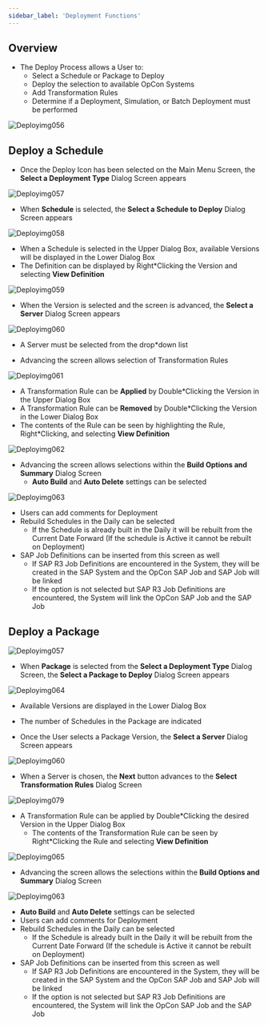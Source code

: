 ```yaml
---
sidebar_label: 'Deployment Functions'
---
```


## Overview

* The Deploy Process allows a User to:
  * Select a Schedule or Package to Deploy
  * Deploy the selection to available OpCon Systems
  * Add Transformation Rules
  * Determine if a Deployment, Simulation, or Batch Deployment must be performed

![Deployimg056](../static/imgdeploy/Deployimg056.png)

## Deploy a Schedule

* Once the Deploy Icon has been selected on the Main Menu Screen, the **Select a Deployment Type** Dialog Screen appears

![Deployimg057](../static/imgdeploy/Deployimg057.png)

* When **Schedule** is selected, the **Select a Schedule to Deploy** Dialog Screen appears

![Deployimg058](../static/imgdeploy/Deployimg058.png)

  * When a Schedule is selected in the Upper Dialog Box, available Versions will be displayed in the Lower Dialog Box
  * The Definition can be displayed by Right*Clicking the Version and selecting **View Definition**

![Deployimg059](../static/imgdeploy/Deployimg059.png)

* When the Version is selected and the screen is advanced, the **Select a Server** Dialog Screen appears

![Deployimg060](../static/imgdeploy/Deployimg060.png)

  * A Server must be selected from the drop*down list

* Advancing the screen allows selection of Transformation Rules

![Deployimg061](../static/imgdeploy/Deployimg061.png)

  * A Transformation Rule can be **Applied** by Double*Clicking the Version in the Upper Dialog Box
  * A Transformation Rule can be **Removed** by Double*Clicking the Version in the Lower Dialog Box
  * The contents of the Rule can be seen by highlighting the Rule, Right*Clicking, and selecting **View Definition**

![Deployimg062](../static/imgdeploy/Deployimg062.png)

* Advancing the screen allows selections within the **Build Options and Summary** Dialog Screen
  * **Auto Build** and **Auto Delete** settings can be selected

![Deployimg063](../static/imgdeploy/Deployimg063.png)

  * Users can add comments for Deployment
  * Rebuild Schedules in the Daily can be selected
    * If the Schedule is already built in the Daily it will be rebuilt from the Current Date Forward (If the schedule is Active it cannot be rebuilt on Deployment)
  * SAP Job Definitions can be inserted from this screen as well
    * If SAP R3 Job Definitions are encountered in the System, they will be created in the SAP System and the OpCon SAP Job and SAP Job will be linked
    * If the option is not selected but SAP R3 Job Definitions are encountered, the System will link the OpCon SAP Job and the SAP Job

## Deploy a Package

![Deployimg057](../static/imgdeploy/Deployimg057.png)

* When **Package** is selected from the **Select a Deployment Type** Dialog Screen, the **Select a Package to Deploy** Dialog Screen appears

![Deployimg064](../static/imgdeploy/Deployimg064.png)

  * Available Versions are displayed in the Lower Dialog Box 
  * The number of Schedules in the Package are indicated

* Once the User selects a Package Version, the **Select a Server** Dialog Screen appears

![Deployimg060](../static/imgdeploy/Deployimg060.png) 

  * When a Server is chosen, the **Next** button advances to the **Select Transformation Rules** Dialog Screen

![Deployimg079](../static/imgdeploy/Deployimg079.png) 

* A Transformation Rule can be applied by Double*Clicking the desired Version in the Upper Dialog Box
  * The contents of the Transformation Rule can be seen by Right*Clicking the Rule and selecting **View Definition**

![Deployimg065](../static/imgdeploy/Deployimg065.png)

* Advancing the screen allows the selections within the **Build Options and Summary** Dialog Screen

![Deployimg063](../static/imgdeploy/Deployimg063.png)

  * **Auto Build** and **Auto Delete** settings can be selected
  * Users can add comments for Deployment
  * Rebuild Schedules in the Daily can be selected
    * If the Schedule is already built in the Daily it will be rebuilt from the Current Date Forward (If the schedule is Active it cannot be rebuilt on Deployment)
  * SAP Job Definitions can be inserted from this screen as well
    * If SAP R3 Job Definitions are encountered in the System, they will be created in the SAP System and the OpCon SAP Job and SAP Job will be linked
    * If the option is not selected but SAP R3 Job Definitions are encountered, the System will link the OpCon SAP Job and the SAP Job
